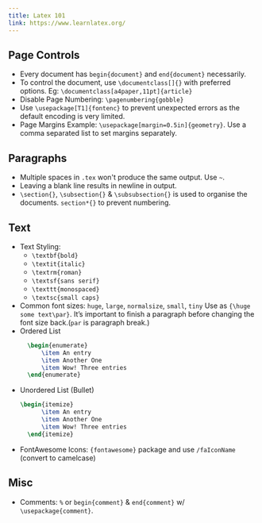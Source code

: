 ```yaml
---
title: Latex 101
link: https://www.learnlatex.org/
---
```

## Page Controls
- Every document has `begin{document}` and `end{document}` necessarily.
- To control the document, use `\documentclass[]{}` with preferred options. Eg: `\documentclass[a4paper,11pt]{article}`
- Disable Page Numbering: `\pagenumbering{gobble}`
- Use `\usepackage[T1]{fontenc}` to prevent unexpected errors as the default encoding is very limited.
- Page Margins Example: `\usepackage[margin=0.5in]{geometry}`. Use a comma separated list to set margins separately.


## Paragraphs
- Multiple spaces in `.tex` won't produce the same output. Use `~`.
- Leaving a blank line results in newline in output.
- `\section{}`, `\subsection{}` & `\subsubsection{}` is used to organise the documents. `section*{}` to prevent numbering.

## Text
- Text Styling:
  - `\textbf{bold}`
  - `\textit{italic}`
  - `\textrm{roman}`
  - `\textsf{sans serif}`
  - `\texttt{monospaced}`
  - `\textsc{small caps}`
- Common font sizes: `huge`, `large`, `normalsize`, `small`, `tiny`
    Use as `{\huge some text\par}`. It’s important to finish a paragraph before changing the font size back.(`par` is paragraph break.)
- Ordered List
  ```tex
    \begin{enumerate}
        \item An entry
        \item Another One
        \item Wow! Three entries
    \end{enumerate}
  ``` 
- Unordered List (Bullet)
  ```tex
  \begin{itemize}
        \item An entry
        \item Another One
        \item Wow! Three entries
    \end{itemize}
  ``` 
- FontAwesome Icons: `{fontawesome}`  package and use `/faIconName` (convert to camelcase)

## Misc
- Comments: `%` or `begin{comment}` & `end{comment}` w/ `\usepackage{comment}`.
